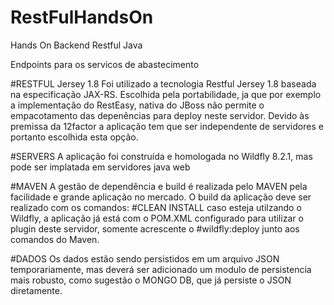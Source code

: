 # RestFulHandsOn
Hands On Backend Restful Java

Endpoints para os servicos de abastecimento

#RESTFUL Jersey 1.8
Foi utilizado a tecnologia Restful Jersey 1.8 baseada na especificação JAX-RS. Escolhida pela portabilidade, ja que por exemplo a implementação do RestEasy, nativa do JBoss não permite o empacotamento das depenências para deploy neste servidor. Devido às premissa da 12factor a aplicação tem que ser independente de servidores e portanto escolhida esta opção.

#SERVERS
A aplicação foi construída e homologada no Wildfly 8.2.1, mas pode ser implatada em servidores java web

#MAVEN
A gestão de dependência e build é realizada pelo MAVEN pela facilidade e grande aplicação no mercado. O build da aplicação deve ser realizado com os comandos: #CLEAN INSTALL caso esteja utilzando o Wildfly, a aplicação já está com o POM.XML configurado para utilizar o plugin deste servidor, somente acrescente o #wildfly:deploy junto aos comandos do Maven.

#DADOS
Os dados estão sendo persistidos em um arquivo JSON temporariamente, mas deverá ser adicionado um modulo de persistencia mais robusto, como sugestão o MONGO DB, que já persiste o JSON diretamente.

